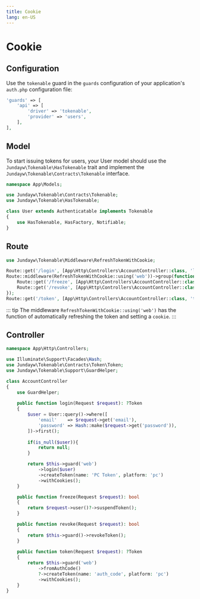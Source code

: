 ```yaml
---
title: Cookie
lang: en-US
---
```


# Cookie

## Configuration

Use the `tokenable` guard in the `guards` configuration of your application's `auth.php` configuration file:

```php
'guards' => [
    'api' => [
        'driver' => 'tokenable',
        'provider' => 'users',
    ],
],
```

## Model

To start issuing tokens for users, your User model should use the `Jundayw\Tokenable\HasTokenable` trait and implement the `Jundayw\Tokenable\Contracts\Tokenable` interface.

```php
namespace App\Models;

use Jundayw\Tokenable\Contracts\Tokenable;
use Jundayw\Tokenable\HasTokenable;

class User extends Authenticatable implements Tokenable
{
    use HasTokenable, HasFactory, Notifiable;
}
```

## Route

```php
use Jundayw\Tokenable\Middleware\RefreshTokenWithCookie;

Route::get('/login', [App\Http\Controllers\AccountController::class, 'login']);
Route::middleware(RefreshTokenWithCookie::using('web'))->group(function () {
    Route::get('/freeze', [App\Http\Controllers\AccountController::class, 'freeze']);
    Route::get('/revoke', [App\Http\Controllers\AccountController::class, 'revoke']);
});
Route::get('/token', [App\Http\Controllers\AccountController::class, 'token']);
```

::: tip
The middleware `RefreshTokenWithCookie::using('web')` has the function of automatically refreshing the token and setting a `cookie`.
:::

## Controller

```php
namespace App\Http\Controllers;

use Illuminate\Support\Facades\Hash;
use Jundayw\Tokenable\Contracts\Token\Token;
use Jundayw\Tokenable\Support\GuardHelper;

class AccountController
{
    use GuardHelper;
    
    public function login(Request $request): ?Token
    {
        $user = User::query()->where([
            'email'    => $request->get('email'),
            'password' => Hash::make($request->get('password')),
        ])->first();
        
        if(is_null($user)){
            return null;
        }

        return $this->guard('web')
            ->login($user)
            ->createToken(name: 'PC Token', platform: 'pc')
            ->withCookies();
    }

    public function freeze(Request $request): bool
    {
        return $request->user()?->suspendToken();
    }

    public function revoke(Request $request): bool
    {
        return $this->guard()->revokeToken();
    }
    
    public function token(Request $request): ?Token
    {
        return $this->guard('web')
            ->fromAuthCode()
            ?->createToken(name: 'auth_code', platform: 'pc')
            ->withCookies();
    }
}
```
